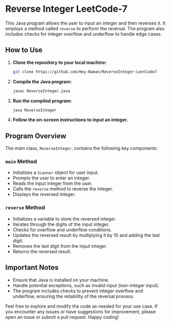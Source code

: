 # Reverse Integer LeetCode-7

This Java program allows the user to input an integer and then reverses it. It employs a method called `reverse` to perform the reversal. The program also includes checks for integer overflow and underflow to handle edge cases.

## How to Use

1. **Clone the repository to your local machine:**

    ```bash
    git clone https://github.com/Hey-Naman/ReverseInteger-LeetCode7
    ```

2. **Compile the Java program:**

    ```bash
    javac ReverseInteger.java
    ```

3. **Run the compiled program:**

    ```bash
    java ReverseInteger
    ```

4. **Follow the on-screen instructions to input an integer.**

## Program Overview

The main class, `ReverseInteger`, contains the following key components:

### `main` Method

- Initializes a `Scanner` object for user input.
- Prompts the user to enter an integer.
- Reads the input integer from the user.
- Calls the `reverse` method to reverse the integer.
- Displays the reversed integer.

### `reverse` Method

- Initializes a variable to store the reversed integer.
- Iterates through the digits of the input integer.
- Checks for overflow and underflow conditions.
- Updates the reversed result by multiplying it by 10 and adding the last digit.
- Removes the last digit from the input integer.
- Returns the reversed result.

## Important Notes

- Ensure that Java is installed on your machine.
- Handle potential exceptions, such as invalid input (non-integer input).
- The program includes checks to prevent integer overflow and underflow, ensuring the reliability of the reversal process.

Feel free to explore and modify the code as needed for your use case. If you encounter any issues or have suggestions for improvement, please open an issue or submit a pull request. Happy coding!
